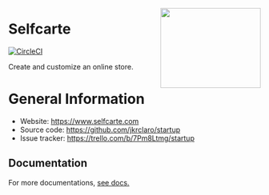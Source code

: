 <a href='https://github.com/jkrclaro/selfcarte'><img src='https://github.com/jkrclaro/selfcarte/blob/master/src/selfcarte/static/img/logo.png' align='right' width='200' height='160' /></a>

# Selfcarte
[![CircleCI](https://circleci.com/gh/jkrclaro/selfcarte/tree/master.svg?style=svg&circle-token=6e39dbce5406cefdb75a5cd1e6eec03c225c055d)](https://circleci.com/gh/jkrclaro/selfcarte/tree/master)

Create and customize an online store.

# General Information
- Website: https://www.selfcarte.com
- Source code: https://github.com/jkrclaro/startup
- Issue tracker: https://trello.com/b/7Pm8Ltmg/startup

## Documentation

For more documentations, [see docs.](https://github.com/jkrclaro/selfcarte/tree/master/docs)
